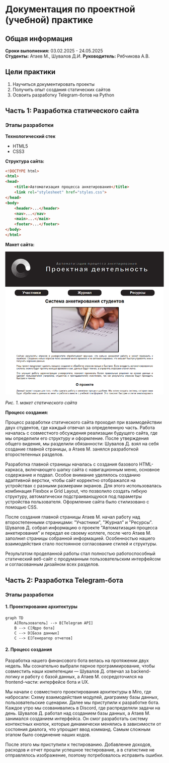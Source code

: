 # Документация по проектной (учебной) практике

## Общая информация
**Сроки выполнения:** 03.02.2025 - 24.05.2025  
**Студенты:** Атаев М., Шувалов Д.И.
**Руководитель:** Рябчикова А.В.

## Цели практики
1. Научиться документировать проекты
2. Получить опыт создания статических сайтов
3. Освоить разработку Telegram-ботов на Python

## Часть 1: Разработка статического сайта

### Этапы разработки
**Технологический стек**
- HTML5
- CSS3

**Структура сайта:**
```HTML
<!DOCTYPE html>
<html>
<head>
    <title>Автоматизация процесса анкетирования</title>
    <link rel="stylesheet" href="styles.css">
</head>
<body>
    <header>...</header>
    <nav>...</nav>
    <main>...</main>
    <footer>...</footer>
</body>
</html>
```

**Макет сайта:**

![Макет](docs/images/maket.png)  

*Рис. 1. макет статического сайта*

**Процесс создания:**

Процесс разработки статического сайта проходил при взаимодействии двух студентов, где каждый отвечал за определенную часть. Работа началась с совместного обсуждения реализации будущего сайта, где мы определили его структуру и оформление. После утверждения общего видения, мы разделили обязанности: Шувалов Д. взял на себя создание главной страницы, а Атаев М. занялся разработкой второстепенных разделов.

Разработка главной страницы началась с создания базового HTML-каркаса, включающего шапку сайта с навигационным меню, основное содержание и подвал. Особое внимание уделялось созданию адаптивной верстки, чтобы сайт корректно отображался на устройствах с разными размерами экранов. Для этого использовалась комбинация Flexbox и Grid Layout, что позволило создать гибкую структуру, автоматически подстраивающуюся под параметры устройства пользователя. Оформление сайта было стилизовано с помощью CSS.

После создания главной страницы Атаев М. начал работу над второстепенными страницами: "Участники", "Журнал" и "Ресурсы". Шувалов Д. собрал информацию о проекте "Автоматизация процесса анкетирования" и передал ее своему коллеге, после чего Атаев М. заполнил страницы собранной информацией. Особенностью нашего взаимодействия стало постоянное согласование стилей и структуры.

Результатом проделанной работы стал полностью работоспособный статический веб-сайт с продуманным пользовательским интерфейсом и согласованным дизайном всех разделов. 


## Часть 2: Разработка Telegram-бота

### Этапы разработки

#### 1. Проектирование архитектуры
```mermaid
graph TD
    A[Пользователь] --> B[Telegram API]
    B --> C[Ядро бота]
    C --> D[База данных]
    C --> E[Генератор отчетов]
```
#### 2. Процесс создания
Разработка нашего финансового бота велась на протяжении двух недель. Мы сознательно выбрали парное программирование, чтобы совместить наши компетенции — Шувалов Д. отвечал за backend-логику и работу с базой данных, а Атаев М. сосредоточился на frontend-части: интерфейсе бота и UX.

Мы начали с совместного проектирования архитектуры в Miro, где набросали: Схему взаимодействия модулей, диаграмму базы данных, пользовательские сценарии. Далее мы приступили к разработке бота. Каждое утро мы созванивались в Discord, где распределяли задачи на день. Шувалов Д. работал над созданием базы данных, а Атаев М. занимался созданием интерфейса. Он смог разработать систему контекстных кнопок, которые динамически менялись в зависимости от состояния диалога, что упрощает ввод комманд. Самым сложным этапом было соединение наших кодов. 

После этого мы приступили к тестированию. Добавление доходов, расходов и отчет прошли успешное тестирование, а в статистике не отправлялось изображение, поэтому потребовалось исправить ошибки.
